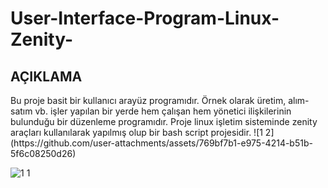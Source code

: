 # User-Interface-Program-Linux-Zenity-

## AÇIKLAMA ##
<p>Bu proje basit bir kullanıcı arayüz programıdır. Örnek olarak üretim, alım-satım vb. işler yapılan bir yerde hem çalışan 
hem yönetici ilişkilerinin bulunduğu bir düzenleme programıdır. Proje linux işletim sisteminde zenity araçları kullanılarak
yapılmış olup bir bash script projesidir.  
![1 2](https://github.com/user-attachments/assets/769bf7b1-e975-4214-b51b-5f6c08250d26)

![1 1](https://github.com/user-attachments/assets/77ee45fe-2fbf-4eeb-a82b-f5871dc08a72)
